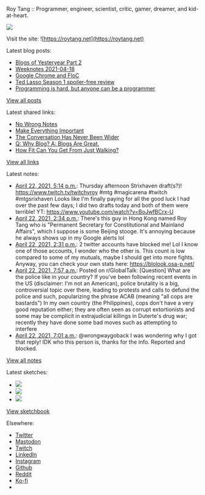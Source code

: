 Roy Tang :: Programmer, engineer, scientist, critic, gamer, dreamer, and kid-at-heart.

![](https://roytang.net/static/img/profile.jpg)

Visit the site: ![https://roytang.net](https://roytang.net)

Latest blog posts:

- [Blogs of Yesteryear Part 2](https://roytang.net/2021/04/blogs-of-yesteryear-2/)
- [Weeknotes 2021-04-18](https://roytang.net/2021/04/weeknotes-2021-04-18/)
- [Google Chrome and FloC](https://roytang.net/2021/04/chrome-floc/)
- [Ted Lasso Season 1 spoiler-free review](https://roytang.net/2021/04/ted-lasso-s1/)
- [Programming is hard, but anyone can be a programmer](https://roytang.net/2021/04/programming-is-hard/)

[View all posts](https://roytang.net/blog)

Latest shared links:

- [No Wrong Notes](https://roytang.net/2021/04/no-wrong-notes/)
- [Make Everything Important](https://roytang.net/2021/04/make-everything-important/)
- [The Conversation Has Never Been Wider](https://roytang.net/2021/04/the-conversation-has-never-been-wider/)
- [Q: Why Blog? A: Blogs Are Great.](https://roytang.net/2021/04/q-why-blog-a-blogs-are-great/)
- [How Fit Can You Get From Just Walking?](https://roytang.net/2021/04/how-fit-can-you-get-from-just-walking/)

[View all links](https://roytang.net/links)

Latest notes:

- [April 22, 2021, 5:14 p.m.](https://roytang.net/2021/04/1385160137925668868/): Thursday afternoon Strixhaven draft(s?)! https://www.twitch.tv/twitchyroy #mtg #magicarena #twitch #mtgsrixhaven Looks like I&#x27;m finally paying for all the good luck I had over the past few days; I did two drafts today and both of them were terrible! YT: https://www.youtube.com/watch?v=BoJwfBCrx-U
- [April 22, 2021, 2:34 p.m.](https://roytang.net/2021/04/1385119677320335360/): There&#x27;s this guy in Hong Kong named Roy Tang who is &quot;Permanent Secretary for Constitutional and Mainland Affairs&quot;, which I suppose is some Beijing stooge. It&#x27;s annoying because he always shows up in my Google alerts lol
- [April 22, 2021, 2:31 p.m.](https://roytang.net/2021/04/1385119158925361152/): 2 twitter accounts have blocked me! Lol I know one of those accounts, I wonder who the other is. This count is low compared to some of my mutuals, maybe I should get into more fights. Anyway, you can check your own stats here: https://blolook.osa-p.net/
- [April 22, 2021, 7:57 a.m.](https://roytang.net/2021/04/mvsss1/): Posted on r/GlobalTalk: [Question] What are the police like in your country? If you&#x27;ve been following recent events in the US (disclaimer: I&#x27;m not an American), police brutality is a big, controversial topic over there, leading to protests and calls to defund the police and such, popularizing the phrase ACAB (meaning &quot;all cops are bastards&quot;) In my own country (the Philippines), cops don&#x27;t have a very good reputation either; they are often seen as corrupt extortionists and some may be complicit in extrajudicial killings in Duterte&#x27;s drug war; recently they have done some bad moves such as attempting to interfere
- [April 22, 2021, 7:01 a.m.](https://roytang.net/2021/04/1385005706646999044/): @wrongwaygoback I was wondering why I got that reply! IDK who this person is, thanks for the info. Reported and blocked.

[View all notes](https://roytang.net/notes)

Latest sketches:


- ![](https://roytang.net/media/cache/11/51/11510da715ed845338a2812043addeaa.jpg)
- ![](https://roytang.net/media/cache/29/47/29479f06cd52ed799b7d8047fb4e35e4.jpg)
- ![](https://roytang.net/media/cache/d4/66/d466bd94fa30bd872e0206f1fc74dffb.jpg)

[View sketchbook](https://roytang.net/albums/sketchbook)


Elsewhere:

- [Twitter](https://twitter.com/roytang)
- [Mastodon](https://mastodon.technology/@roytang)
- [Twitch](https://twitch.tv/twitchyroy)
- [LinkedIn](https://www.linkedin.com/in/roytang)
- [Instagram](https://instagram.com/roytang0400)
- [Github](https://github.com/roytang)
- [Reddit](https://reddit.com/u/hungryroy)
- [Ko-fi](https://ko-fi.com/roytang)
- [](mailto:hello@roytang.net)